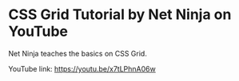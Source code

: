 # CSS Grid Tutorial by Net Ninja on YouTube

Net Ninja teaches the basics on CSS Grid.

YouTube link: https://youtu.be/x7tLPhnA06w